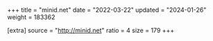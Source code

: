 +++
title = "minid.net"
date = "2022-03-22"
updated = "2024-01-26"
weight = 183362

[extra]
source = "http://minid.net"
ratio = 4
size = 179
+++

